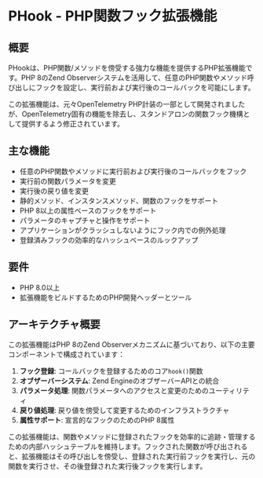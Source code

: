 # PHook - PHP関数フック拡張機能

## 概要

PHookは、PHP関数/メソッドを傍受する強力な機能を提供するPHP拡張機能です。PHP 8のZend Observerシステムを活用して、任意のPHP関数やメソッド呼び出しにフックを設定し、実行前および実行後のコールバックを可能にします。

この拡張機能は、元々OpenTelemetry PHP計装の一部として開発されましたが、OpenTelemetry固有の機能を除去し、スタンドアロンの関数フック機構として提供するよう修正されています。

## 主な機能

- 任意のPHP関数やメソッドに実行前および実行後のコールバックをフック
- 実行前の関数パラメータを変更
- 実行後の戻り値を変更
- 静的メソッド、インスタンスメソッド、関数のフックをサポート
- PHP 8以上の属性ベースのフックをサポート
- パラメータのキャプチャと操作をサポート
- アプリケーションがクラッシュしないようにフック内での例外処理
- 登録済みフックの効率的なハッシュベースのルックアップ

## 要件

- PHP 8.0以上
- 拡張機能をビルドするためのPHP開発ヘッダーとツール

## アーキテクチャ概要

この拡張機能はPHP 8のZend Observerメカニズムに基づいており、以下の主要コンポーネントで構成されています：

1. **フック登録**: コールバックを登録するためのコア`hook()`関数
2. **オブザーバーシステム**: Zend EngineのオブザーバーAPIとの統合
3. **パラメータ処理**: 関数パラメータへのアクセスと変更のためのユーティリティ
4. **戻り値処理**: 戻り値を傍受して変更するためのインフラストラクチャ
5. **属性サポート**: 宣言的なフックのためのPHP 8属性

この拡張機能は、関数やメソッドに登録されたフックを効率的に追跡・管理するための内部ハッシュテーブルを維持します。フックされた関数が呼び出されると、拡張機能はその呼び出しを傍受し、登録された実行前フックを実行し、元の関数を実行させ、その後登録された実行後フックを実行します。